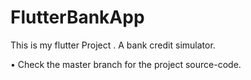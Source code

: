 # FlutterBankApp
This is my flutter Project . A bank credit simulator.

• Check the master branch for the project source-code.
